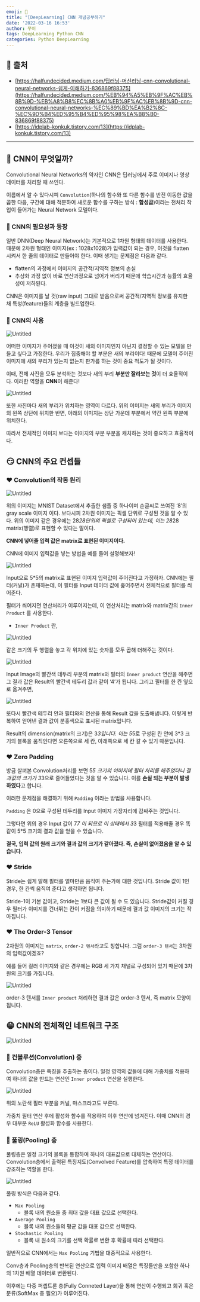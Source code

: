 ```yaml
---
emoji: 🦐
title: "[DeepLearning] CNN 개념공부하기"
date: '2022-03-16 16:53'
author: 쭈이
tags: DeepLearning Python CNN
categories: Python DeepLearning
---
```


## 🥰 출처

- [https://halfundecided.medium.com/딥러닝-머신러닝-cnn-convolutional-neural-networks-쉽게-이해하기-836869f88375](https://halfundecided.medium.com/%EB%94%A5%EB%9F%AC%EB%8B%9D-%EB%A8%B8%EC%8B%A0%EB%9F%AC%EB%8B%9D-cnn-convolutional-neural-networks-%EC%89%BD%EA%B2%8C-%EC%9D%B4%ED%95%B4%ED%95%98%EA%B8%B0-836869f88375)
- [https://idplab-konkuk.tistory.com/13](https://idplab-konkuk.tistory.com/13)

---

## 🤔 CNN이 무엇일까?

Convolutional Neural Networks의 약자인 CNN은 딥러닝에서 주로 이미지나 영상 데이터를 처리할 때 쓰인다.

이름에서 알 수 있다시피 `Convolution`(하나의 함수와 또 다른 함수를 반전 이동한 값을 곱한 다음, 구간에 대해 적분하여 새로운 함수를 구하는 방식 : **합성곱**)이라는 전처리 작업이 들어가는 Neural Network 모델이다.

### 💙 CNN의 필요성과 등장

일반 DNN(Deep Neural Network)는 기본적으로 1차원 형태의 데이터를 사용한다. 때문에 2차원 형태인 이미지(ex : 1028x1028)가 입력값이 되는 경우, 이것을 flatten 시켜서 한 줄의 데이터로 만들어야 한다. 이때 생기는 문제점은 다음과 같다.

- flatten의 과정에서 이미지의 공간적/지역적 정보의 손실
- 추상화 과정 없이 바로 연산과정으로 넘어가 버리기 때문에 학습시간과 능률의 효율성이 저하된다.

CNN은 이미지를 날 것(raw input) 그대로 받음으로써 공간적/지역적 정보를 유지한 채 특성(feature)들의 계층을 빌드업한다.

### 💙 CNN의 사용

![Untitled](Untitled.png)

어떠한 이미지가 주어졌을 때 이것이 새의 이미지인지 아닌지 결정할 수 있는 모델을 만들고 싶다고 가정한다. 우리가 집중해야 할 부분은 새의 부리이다! 때문에 모델이 주어진 이미지에 새의 부리가 있는지 없는지 판가름 하는 것이 중요 척도가 될 것이다.

이때, 전체 사진을 모두 분석하는 것보다 새의 부리 **부분만 잘라보는 것**이 더 효율적이다. 이러한 역할을 **CNN**이 해준다!

![Untitled](Untitled_1.png)

또한 사진마다 새의 부리가 위치하는 영역이 다르다. 위의 이미지는 새의 부리가 이미지의 왼쪽 상단에 위치한 반면, 아래의 이미지는 상단 가운데 부분에서 약간 왼쪽 부분에 위치한다.

따라서 전체적인 이미지 보다는 이미지의 부분 부분을 캐치하는 것이 중요하고 효율적이다.

## 😏 CNN의 주요 컨셉들

### ❤️ Convolution의 작동 원리

![Untitled](Untitled_2.png)

위의 이미지는 MNIST Dataset에서 추출한 샘플 중 하나이며 손글씨로 쓰여진 ‘8’의 gray scale 이미지 이다. 보다시피 2차원 이미지는 픽셀 단위로 구성된 것을 알 수 있다. 위의 이미지 같은 경우에는 28*28단위의 픽셀로 구성되어 있는데, 이는 28*28 matrix(행렬)로 표현할 수 있다는 말이다.

**CNN에 넣어줄 입력 값은 matrix로 표현된 이미지이다.**

CNN에 이미지 입력값을 넣는 방법을 예를 들어 설명해보자!

![Untitled](Untitled_3.png)

Input으로 5*5의 matrix로 표현된 이미지 입력값이 주어진다고 가정하자. CNN에는 필터(커널)가 존재하는데, 이 필터를 Input 데이터 값에 훑어주면서 전체적으로 필터를 씌어준다.

필터가 씌어지면 연산처리가 이루어지는데, 이 연산처리는 matrix와 matrix간의 `Inner Product` 를 사용한다.

- `Inner Product` 란,

![Untitled](Untitled_4.png)

같은 크기의 두 행렬을 놓고 각 위치에 있는 숫자를 모두 곱해 더해주는 것이다.

![Untitled](Untitled_5.png)

Input Image의 빨간색 테두리 부분의 matrix와 필터의 `Inner product` 연산을 해주면 그 결과 값은 Result의 빨간색 테두리 값과 같이 ‘4’가 됩니다. 그리고 필터를 한 칸 옆으로 옮겨주면,

![Untitled](Untitled_6.png)

또다시 빨간색 테두리 안과 필터와의 연산을 통해 Result 값을 도출해냅니다. 이렇게 반복하여 얻어낸 결과 값이 분홍색으로 표시된 matrix입니다.

Result의 dimension(matrix의 크기)은 3*3입니다. 이는 5*5로 구성된 칸 안에 3*3 크기의 블록을 움직인다면 오른쪽으로 세 칸, 아래쪽으로 세 칸 갈 수 있기 때문입니다.

### ❤️ Zero Padding

방금 살펴본 Convolution처리를 보면 5*5 크기의 이미지에 필터 처리를 해주었더니 결과값의 크기가 3*3으로 줄어들었다는 것을 알 수 있습니다. 이를 **손실 되는 부분이 발생하였다**고 합니다.

이러한 문제점을 해결하기 위해 `Padding` 이라는 방법을 사용합니다.

`Padding` 은 0으로 구성된 테두리를 Input 이미지 가장자리에 감싸주는 것입니다.

그렇다면 위의 경우 Input 값이 7*7 이 되므로 이 상태에서 3*3 필터를 적용해줄 경우 똑같이 5*5 크기의 결과 값을 얻을 수 있습니다.

**결국, 입력 값의 원래 크기와 결과 값의 크기가 같아졌다. 즉, 손실이 없어졌음을 알 수 있습니다.**

### ❤️ Stride

Stride는 쉽게 말해 필터를 얼마만큼 움직여 주는가에 대한 것입니다. Stride 값이 1인 경우, 한 칸씩 움직여 준다고 생각하면 됩니다.

Stride-1이 기본 값이고, Stride는 1보다 큰 값이 될 수 도 있습니다. Stride값이 커질 경우 필터가 이미지를 건너뛰는 칸이 커짐을 의미하기 때문에 결과 값 이미지의 크기는 작아집니다.

### ❤️ The Order-3 Tensor

2차원의 이미지는 `matrix`, `order-2 텐서`라고도 칭합니다. 그럼 `order-3 텐서`는 3차원의 입력값이겠죠?

예를 들어 컬러 이미지와 같은 경우에는 RGB 세 가지 채널로 구성되어 있기 때문에 3차원의 크기를 가집니다.

![Untitled](Untitled_7.png)

order-3 텐서를 `Inner product` 처리하면 결과 값은 order-3 텐서, 즉 matrix 모양이 됩니다.

## 😁 CNN의 전체적인 네트워크 구조

![Untitled](Untitled_8.png)

### 💛 컨볼루션(Convolution) 층

Convolution층은 특징을 추출하는 층이다. 일정 영역의 값들에 대해 가중치를 적용하여 하나의 값을 만드는 연산인 `Inner product` 연산을 실행한다. 

![Untitled](Untitled_9.png)

위의 노란색 필터 부분을 커널, 마스크라고도 부른다.

가중치 필터 연산 후에 활성화 함수를 적용하여 이후 연산에 넘겨진다. 이때 CNN의 경우 대부분 `ReLU` 활성화 함수를 사용한다.

### 💛 풀링(Pooling) 층

풀링층은 일정 크기의 블록을 통합하여 하나의 대표값으로 대체하는 연산이다. Convolution층에서 출력된 특징지도(Convolved Feature)를 압축하여 특정 데이터를 강조하는 역할을 한다.

![Untitled](Untitled_10.png)

풀링 방식은 다음과 같다.

- `Max Pooling`
    - 블록 내의 원소들 중 최대 값을 대표 값으로 선택한다.
- `Average Pooling`
    - 블록 내의 원소들의 평균 값을 대표 값으로 선택한다.
- `Stochastic Pooling`
    - 블록 내 원소의 크기를 선택 확률로 변환 후 확률에 따라 선택한다.
    

일반적으로 CNN에서는 `Max Pooling` 기법을 대중적으로 사용한다.

Conv층과 Pooling층의 반복된 연산으로 입력 이미지 배열은 특징들만을 포함한 하나의 1차원 배열 데이터로 변환된다.

이후에는 다중 퍼셉트론 층(Fully Conneted Layer)을 통해 연산이 수행되고 회귀 혹은 분류(SoftMax 층 필요)가 이루어진다.

```toc

```